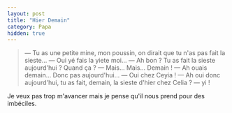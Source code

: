 ```yaml
---
layout: post
title: "Hier Demain"
category: Papa
hidden: true
---
```


> — Tu as une petite mine, mon poussin, on dirait que tu n'as pas fait la sieste…
> — Oui yé fais la yiete moi…
> — Ah bon ? Tu as fait la sieste aujourd'hui ? Quand ça ?
> — Mais… Mais… Demain !
> — Ah ouais demain… Donc pas aujourd'hui…
> — Oui chez Ceyia !
> — Ah oui donc aujourd'hui, tu as fait, demain, la sieste d'hier chez Celia ?
> — yi !

Je veux pas trop m'avancer mais je pense qu'il nous prend pour des imbéciles.
